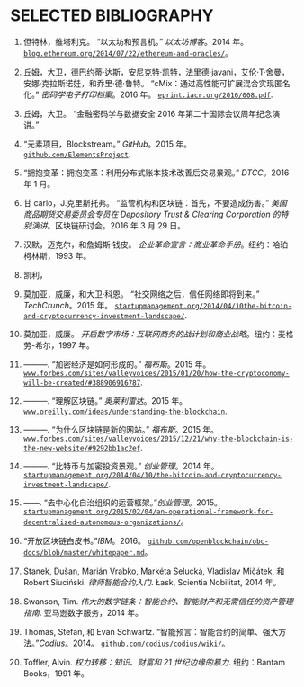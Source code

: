 # SELECTED BIBLIOGRAPHY

1.  但特林，维塔利克。 “以太坊和预言机。” *以太坊博客*。2014 年。 [`blog.ethereum.org/2014/07/22/ethereum-and-oracles/`](https://blog.ethereum.org/2014/07/22/ethereum-and-oracles/)。

1.  丘姆，大卫，德巴约蒂·达斯，安尼克特·凯特，法里德·javani，艾伦·T·舍曼，安娜·克拉斯诺娃，和乔里·德·鲁特。 “cMix：通过高性能可扩展混合实现匿名化。” *密码学电子打印档案*。2016 年。 [`eprint.iacr.org/2016/008.pdf`](http://eprint.iacr.org/2016/008.pdf).

1.  丘姆，大卫。 “金融密码学与数据安全 2016 年第二十国际会议周年纪念演讲。” 

1.  “元素项目，Blockstream。” *GitHub*。2015 年。 [`github.com/ElementsProject`](https://github.com/ElementsProject).

1.  “拥抱变革：拥抱变革：利用分布式账本技术改善后交易景观。” *DTCC*。2016 年 1 月。

1.  甘 carlo，J.克里斯托弗。 “监管机构和区块链：首先，不要造成伤害。” *美国商品期货交易委员会专员在 Depository Trust & Clearing Corporation 的特别演讲*。区块链研讨会。2016 年 3 月 29 日。

1.  汉默，迈克尔，和詹姆斯·钱皮。 *企业革命宣言：商业革命手册*。纽约：哈珀柯林斯，1993 年。

1.  凯利，

1.  莫加亚，威廉，和大卫·科恩。 “社交网络之后，信任网络即将到来。” *TechCrunch*。2015 年。 [`startupmanagement.org/2014/04/10the-bitcoin-and-cryptocurrency-investment-landscape/`](http://startupmanagement.org/2014/04/10the-bitcoin-and-cryptocurrency-investment-landscape/).

1.  莫加亚，威廉。 *开启数字市场：互联网商务的战计划和商业战略*。纽约：麦格劳-希尔，1997 年。

1.  ———. “加密经济是如何形成的。” *福布斯*。2015 年。 [`www.forbes.com/sites/valleyvoices/2015/01/20/how-the-cryptoconomy-will-be-created/#388906916787`](http://www.forbes.com/sites/valleyvoices/2015/01/20/how-the-cryptoconomy-will-be-created/#388906916787).

1.  ———. “理解区块链。” *奥莱利雷达*。2015 年。 [`www.oreilly.com/ideas/understanding-the-blockchain`](https://www.oreilly.com/ideas/understanding-the-blockchain).

1.  ———. “为什么区块链是新的网站。” *福布斯*。2015 年。 [`www.forbes.com/sites/valleyvoices/2015/12/21/why-the-blockchain-is-the-new-website/#9292bb1ac2ef`](http://www.forbes.com/sites/valleyvoices/2015/12/21/why-the-blockchain-is-the-new-website/#9292bb1ac2ef).

1.  ———. “比特币与加密投资景观。” *创业管理*。2014 年。 [`startupmanagement.org/2014/04/10/the-bitcoin-and-cryptocurrency-investment-landscape/`](http://startupmanagement.org/2014/04/10/the-bitcoin-and-cryptocurrency-investment-landscape/).

1.  ——. “去中心化自治组织的运营框架。”*创业管理*。2015。 [`startupmanagement.org/2015/02/04/an-operational-framework-for-decentralized-autonomous-organizations/`](http://startupmanagement.org/2015/02/04/an-operational-framework-for-decentralized-autonomous-organizations/)。

1.  “开放区块链白皮书。”*IBM*。2016。 [`github.com/openblockchain/obc-docs/blob/master/whitepaper.md`](https://github.com/openblockchain/obc-docs/blob/master/whitepaper.md)。

1.  Stanek, Dušan, Marián Vrabko, Markéta Selucká, Vladislav Mičátek, 和 Robert Siuciński. *律师智能合约入门*. Łask, Scientia Nobilitat, 2014 年。

1.  Swanson, Tim. *伟大的数字链条：智能合约、智能财产和无需信任的资产管理指南*. 亚马逊数字服务，2014 年。

1.  Thomas, Stefan, 和 Evan Schwartz. “智能预言：智能合约的简单、强大方法。”*Codius*。2014。 [`github.com/codius/codius/wiki/`](https://github.com/codius/codius/wiki/)。

1.  Toffler, Alvin. *权力转移：知识、财富和 21 世纪边缘的暴力*. 纽约：Bantam Books，1991 年。
